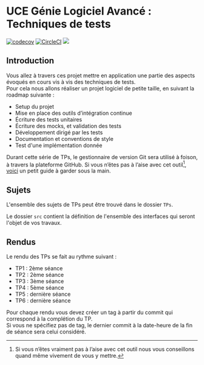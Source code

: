 # UCE Génie Logiciel Avancé : Techniques de tests

[![codecov](https://codecov.io/gh/JeremieLOHYER/ceri-m1-techniques-de-test/graph/badge.svg?token=O3BD5TUUG7)](https://codecov.io/gh/JeremieLOHYER/ceri-m1-techniques-de-test)
[![CircleCI](https://dl.circleci.com/status-badge/img/gh/JeremieLOHYER/ceri-m1-techniques-de-test/tree/master.svg?style=svg)](https://dl.circleci.com/status-badge/redirect/gh/JeremieLOHYER/ceri-m1-techniques-de-test/tree/master)
<img src="https://codecov.io/gh/JeremieLOHYER/ceri-m1-techniques-de-test/graphs/tree.svg?token=O3BD5TUUG7">

## Introduction

Vous allez à travers ces projet mettre en application une partie des aspects évoqués en cours vis à vis des techniques de tests.  
Pour cela nous allons réaliser un projet logiciel de petite taille, en suivant la roadmap suivante : 
- Setup du projet
- Mise en place des outils d’intégration continue
- Écriture des tests unitaires
- Écriture des mocks, et validation des tests
- Développement dirigé par les tests
- Documentation et conventions de style
- Test d'une implémentation donnée

Durant cette série de TPs, le gestionnaire de version Git sera utilisé à foison, à travers la plateforme GitHub. Si vous n’êtes pas à l’aise avec cet outil[^1], [voici](http://rogerdudler.github.io/git-guide/) un petit guide à garder sous la main.

## Sujets

L'ensemble des sujets de TPs peut être trouvé dans le dossier `TPs`.

Le dossier `src` contient la définition de l'ensemble des interfaces qui seront l'objet de vos travaux.

## Rendus

Le rendu des TPs se fait au rythme suivant :

- TP1 : 2ème séance
- TP2 : 2ème séance
- TP3 : 3ème séance
- TP4 : 5ème séance
- TP5 : dernière séance
- TP6 : dernière séance

Pour chaque rendu vous devez créer un tag à partir du commit qui correspond à la complétion du TP.  
Si vous ne spécifiez pas de tag, le dernier commit à la date-heure de la fin de séance sera celui considéré.

[^1]: Si vous n’êtes vraiment pas à l’aise avec cet outil nous vous conseillons quand même vivement de vous y mettre.
